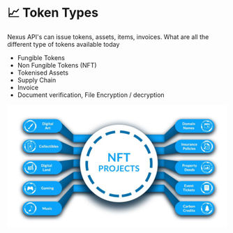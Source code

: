 # 📈 Token Types

Nexus API's can issue tokens, assets, items, invoices. What are all the different type of tokens available today

* Fungible Tokens&#x20;
* Non Fungible Tokens (NFT)
* Tokenised Assets
* Supply Chain
* Invoice
* Document verification, File Encryption / decryption

![Uses of Non-Fungible Tokens](../.gitbook/assets/NFT.jpeg)

